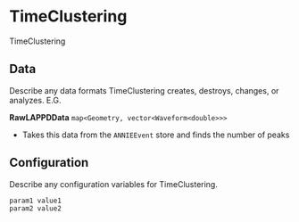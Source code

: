 # TimeClustering

TimeClustering

## Data

Describe any data formats TimeClustering creates, destroys, changes, or analyzes. E.G.

**RawLAPPDData** `map<Geometry, vector<Waveform<double>>>`
* Takes this data from the `ANNIEEvent` store and finds the number of peaks


## Configuration

Describe any configuration variables for TimeClustering.

```
param1 value1
param2 value2
```
